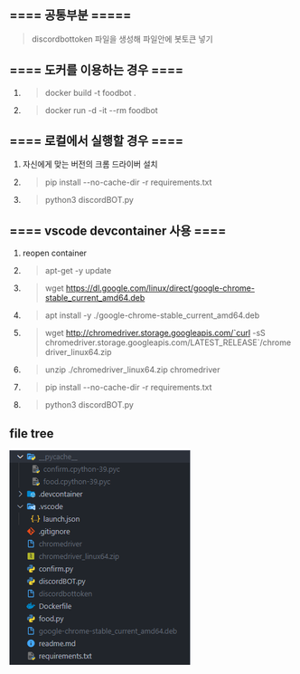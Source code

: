 ## ==== 공통부분 =====
>  discordbottoken 파일을 생성해 파일안에 봇토큰 넣기

## ==== 도커를 이용하는 경우 ====
1. > docker build -t foodbot .
2. > docker run -d -it --rm foodbot

## ==== 로컬에서 실행할 경우 ====
1. 자신에게 맞는 버전의 크롬 드라이버 설치
2. > pip install --no-cache-dir -r requirements.txt
3. > python3 discordBOT.py

## ==== vscode devcontainer 사용 ====
1. reopen container
2. > apt-get -y update
3. > wget https://dl.google.com/linux/direct/google-chrome-stable_current_amd64.deb
4. > apt install -y ./google-chrome-stable_current_amd64.deb
5. > wget http://chromedriver.storage.googleapis.com/`curl -sS chromedriver.storage.googleapis.com/LATEST_RELEASE`/chromedriver_linux64.zip
6. > unzip ./chromedriver_linux64.zip chromedriver
7. > pip install --no-cache-dir -r requirements.txt
8. > python3 discordBOT.py


## file tree
![file tree image](https://github.com/minpeter/foodBOT/blob/main/filetree.png?raw=true)